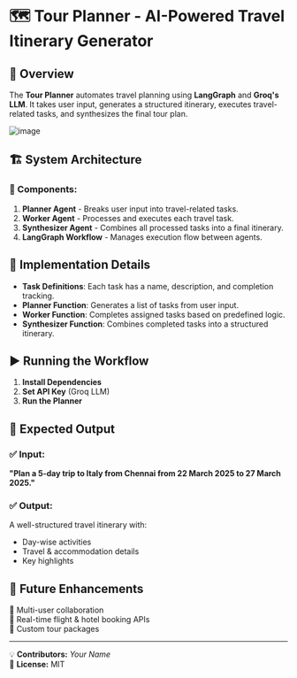 # 🗺️ Tour Planner - AI-Powered Travel Itinerary Generator  

## 🚀 Overview  
The **Tour Planner** automates travel planning using **LangGraph** and **Groq's LLM**. It takes user input, generates a structured itinerary, executes travel-related tasks, and synthesizes the final tour plan.  

![image](https://github.com/user-attachments/assets/9dc52b0c-1137-4d6c-9743-ab391ce55688)


## 🏗️ System Architecture  
### 🔹 Components:  
1. **Planner Agent** - Breaks user input into travel-related tasks.  
2. **Worker Agent** - Processes and executes each travel task.  
3. **Synthesizer Agent** - Combines all processed tasks into a final itinerary.  
4. **LangGraph Workflow** - Manages execution flow between agents.  

## 🔧 Implementation Details  
- **Task Definitions**: Each task has a name, description, and completion tracking.  
- **Planner Function**: Generates a list of tasks from user input.  
- **Worker Function**: Completes assigned tasks based on predefined logic.  
- **Synthesizer Function**: Combines completed tasks into a structured itinerary.  

## ▶️ Running the Workflow  
1. **Install Dependencies**  
2. **Set API Key** (Groq LLM)  
3. **Run the Planner**  

## 🎯 Expected Output  
### ✅ Input:  
**"Plan a 5-day trip to Italy from Chennai from 22 March 2025 to 27 March 2025."**  

### ✅ Output:  
A well-structured travel itinerary with:  
- Day-wise activities  
- Travel & accommodation details  
- Key highlights  

## 🔮 Future Enhancements  
🔸 Multi-user collaboration  
🔸 Real-time flight & hotel booking APIs  
🔸 Custom tour packages  

---  

💡 **Contributors:** _Your Name_  
📌 **License:** MIT  

